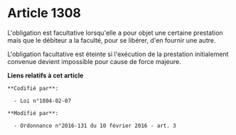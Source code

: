# Article 1308

L'obligation est facultative lorsqu'elle a pour objet une certaine prestation mais que le débiteur a la faculté, pour se
libérer, d'en fournir une autre. 

L'obligation facultative est éteinte si l'exécution de la prestation initialement convenue devient impossible pour cause de
force majeure.

**Liens relatifs à cet article**

	**Codifié par**:

	  - Loi n°1804-02-07

	**Modifié par**:

	  - Ordonnance n°2016-131 du 10 février 2016 - art. 3
